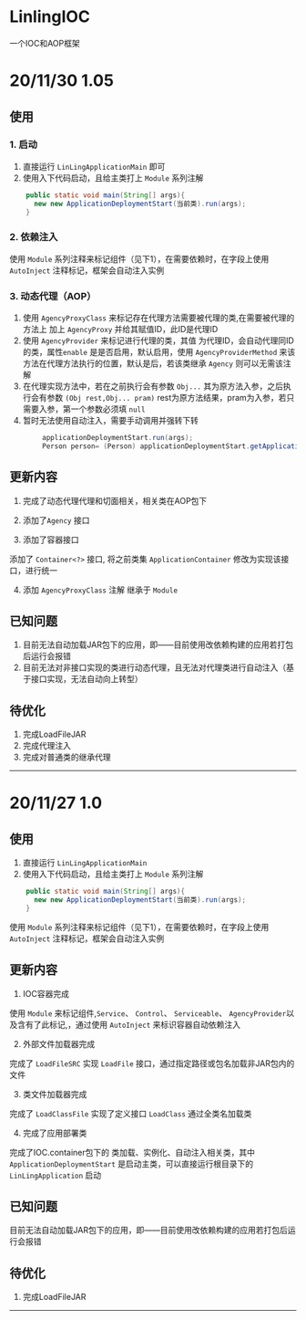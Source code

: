 # LinlingIOC
一个IOC和AOP框架


# 20/11/30 1.05
## 使用
### 1. 启动
1. 直接运行 `LinLingApplicationMain` 即可
2. 使用入下代码启动，且给主类打上 `Module` 系列注解
```java
    public static void main(String[] args){
      new new ApplicationDeploymentStart(当前类).run(args);
    }
```
### 2. 依赖注入
使用 `Module` 系列注释来标记组件（见下1），在需要依赖时，在字段上使用 `AutoInject` 注释标记，框架会自动注入实例
### 3. 动态代理（AOP）
1. 使用 `AgencyProxyClass` 来标记存在代理方法需要被代理的类,在需要被代理的方法上 加上 `AgencyProxy` 并给其赋值ID，此ID是代理ID
2. 使用 `AgencyProvider` 来标记进行代理的类，其值 为代理ID，会自动代理同ID的类，属性`enable` 是是否启用，默认启用，使用 `AgencyProviderMethod` 来该方法在代理方法执行的位置，默认是后，若该类继承 `Agency` 则可以无需该注解
3. 在代理实现方法中，若在之前执行会有参数 `Obj...` 其为原方法入参，之后执行会有参数 `(Obj rest,Obj... pram)` rest为原方法结果，pram为入参，若只需要入参，第一个参数必须填 `null`
4. 暂时无法使用自动注入，需要手动调用并强转下转
```java
        applicationDeploymentStart.run(args);
        Person person= (Person) applicationDeploymentStart.getApplicationContainer().getContainer().get(Student.class.getName());
```

## 更新内容
1. 完成了动态代理代理和切面相关，相关类在AOP包下

2. 添加了`Agency` 接口

3. 添加了容器接口

添加了 `Container<?>` 接口, 将之前类集 `ApplicationContainer` 修改为实现该接口，进行统一

4. 添加 `AgencyProxyClass` 注解 继承于 `Module`

## 已知问题
1. 目前无法自动加载JAR包下的应用，即——目前使用改依赖构建的应用若打包后运行会报错
2. 目前无法对非接口实现的类进行动态代理，且无法对代理类进行自动注入（基于接口实现，无法自动向上转型）

## 待优化
1. 完成LoadFileJAR
2. 完成代理注入
3. 完成对普通类的继承代理

----

# 20/11/27  1.0
## 使用
1. 直接运行 `LinLingApplicationMain`
2. 使用入下代码启动，且给主类打上 `Module` 系列注解
```java
    public static void main(String[] args){
      new new ApplicationDeploymentStart(当前类).run(args);
    }
```
使用 `Module` 系列注释来标记组件（见下1），在需要依赖时，在字段上使用 `AutoInject` 注释标记，框架会自动注入实例

## 更新内容
1. IOC容器完成

使用 `Module` 来标记组件,`Service`、 `Control`、 `Serviceable`、 `AgencyProvider`以及含有了此标记,，通过使用 `AutoInject` 来标识容器自动依赖注入

2. 外部文件加载器完成

完成了 `LoadFileSRC` 实现 `LoadFile` 接口，通过指定路径或包名加载非JAR包内的文件

3. 类文件加载器完成

完成了 `LoadClassFile` 实现了定义接口 `LoadClass` 通过全类名加载类

4. 完成了应用部署类

完成了IOC.container包下的 类加载、实例化、自动注入相关类，其中 `ApplicationDeploymentStart` 是启动主类，可以直接运行根目录下的 `LinLingApplication` 启动

## 已知问题
目前无法自动加载JAR包下的应用，即——目前使用改依赖构建的应用若打包后运行会报错

## 待优化
1. 完成LoadFileJAR

----
